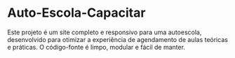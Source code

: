 # Auto-Escola-Capacitar
Este projeto é um site completo e responsivo para uma autoescola, desenvolvido para otimizar a experiência de agendamento de aulas teóricas e práticas. O código-fonte é limpo, modular e fácil de manter.
